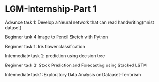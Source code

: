 # LGM-Internship-Part 1

Advance task 1: Develop a Neural network that can read handwriting(mnist dataset)

Beginner task 4:Image to Pencil Sketch with Python

Beginner task 1: Iris flower classification

Intermediate task 2: prediction using decision tree

Beginner task 2: Stock Prediction and Forecasting using Stacked LSTM

Intermediate task1: Exploratory Data Analysis on Dataaset-Terrorism

